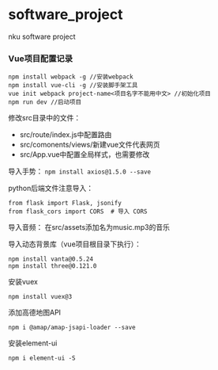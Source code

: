 # software_project
nku software project

### Vue项目配置记录
```
npm install webpack -g //安装webpack
npm install vue-cli -g //安装脚手架工具
vue init webpack project-name<项目名字不能用中文> //初始化项目
npm run dev //启动项目
```

修改src目录中的文件：
- src/route/index.js中配置路由
- src/comonents/views/新建vue文件代表网页
- src/App.vue中配置全局样式，也需要修改

导入手势：
`npm install axios@1.5.0 --save`

python后端文件注意导入：
```
from flask import Flask, jsonify
from flask_cors import CORS  # 导入 CORS
```

导入音频：
在src/assets添加名为music.mp3的音乐

导入动态背景库（vue项目根目录下执行）：
```
npm install vanta@0.5.24
npm install three@0.121.0
```

安装vuex
```
npm install vuex@3
```

添加高德地图API
```
npm i @amap/amap-jsapi-loader --save  
```

安装element-ui
```
npm i element-ui -S
```